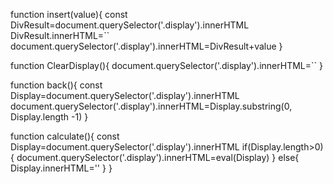 function insert(value){
    const DivResult=document.querySelector('.display').innerHTML
    DivResult.innerHTML=``
    document.querySelector('.display').innerHTML=DivResult+value
}

function ClearDisplay(){
    document.querySelector('.display').innerHTML=``
}

function back(){
    const Display=document.querySelector('.display').innerHTML
    document.querySelector('.display').innerHTML=Display.substring(0, Display.length -1)
}

function calculate(){
    const Display=document.querySelector('.display').innerHTML
    if(Display.length>0){
        document.querySelector('.display').innerHTML=eval(Display)
    }
    else{
        Display.innerHTML=''
    }
}
